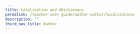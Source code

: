 ```yaml
---
title: Localisation and eDictionary
permalink: /teacher-user-guide/author-author/localisation/
description: ""
third_nav_title: Author
---
```

